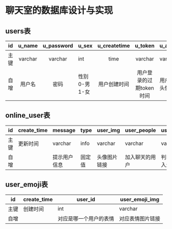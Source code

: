 # 聊天室的数据库设计与实现

## users表

|  id  | u_name  | u_password | u_sex              | u_createtime |         u_token         | u_avatar         | u_money  | u_saying     | u_location     |
| :--: | :-----: | :--------: | ------------------ | :----------: | :---------------------: | ---------------- | -------- | ------------ | -------------- |
| 主键 | varchar |  varchar   | int                |     time     |         varchar         | varchar          | int      | varchar      | varchar        |
| 自增 | 用户名  |    密码    | 性别<br />0-男1-女 | 用户创建时间 | 用户登录的过期token时间 | 用户默认头像链接 | 用户金币 | 用户个性签名 | 用户的位置信息 |

## online_user表

|  id  | create_time | message      | type   | user_img     | user_people    | user_state           |      |
| :--: | ----------- | ------------ | ------ | ------------ | -------------- | -------------------- | ---- |
| 主键 | 更新时间    | varchar      | info   | varchar      | varchar        | varchar              |      |
| 自增 |             | 提示用户信息 | 固定值 | 头像图片链接 | 加入聊天的用户 | 判断是否加入还是离开 |      |

## user_emoji表

| id   | create_time | user_id                | user_emoji_img      |
| ---- | ----------- | ---------------------- | ---------------- |
| 主键 | 创建时间    | int                    | varchar          |
| 自增 |             | 对应是哪一个用户的表情 | 对应表情图片链接 |









































































































































